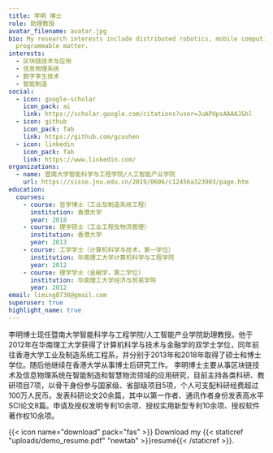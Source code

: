 ```yaml
---
title: 李明 博士
role: 助理教授
avatar_filename: avatar.jpg
bio: My research interests include distributed robotics, mobile computing and
  programmable matter.
interests:
  - 区块链技术与应用
  - 信息物理系统
  - 数字孪生技术
  - 智能制造
social:
  - icon: google-scholar
    icon_pack: ai
    link: https://scholar.google.com/citations?user=JuAPUpsAAAAJ&hl
  - icon: github
    icon_pack: fab
    link: https://github.com/gcushen
  - icon: linkedin
    icon_pack: fab
    link: https://www.linkedin.com/
organizations:
  - name: 暨南大学智能科学与工程学院/人工智能产业学院
    url: https://sisse.jnu.edu.cn/2019/0606/c12456a323903/page.htm
education:
  courses:
    - course: 哲学博士（工业及制造系统工程）
      institution: 香港大学 
      year: 2018
    - course: 理学硕士（工业工程及物流管理）
      institution: 香港大学
      year: 2013
    - course: 工学学士（计算机科学与技术，第一学位）
      institution: 华南理工大学计算机科学与工程学院
      year: 2012
    - course: 理学学士（金融学，第二学位)
      institution: 华南理工大学经济与贸易学院
      year: 2012
email: liming8738@gmail.com
superuser: true
highlight_name: true
---
```

李明博士现任暨南大学智能科学与工程学院/人工智能产业学院助理教授。他于2012年在华南理工大学获得了计算机科学与技术与金融学的双学士学位，同年前往香港大学工业及制造系统工程系，并分别于2013年和2018年取得了硕士和博士学位。随后他继续在香港大学从事博士后研究工作。
李明博士主要从事区块链技术及信息物理系统在智能制造和智慧物流领域的应用研究，目前主持各类科研、教研项目7项，以骨干身份参与国家级、省部级项目5项，个人可支配科研经费超过100万人民币。发表科研论文20余篇，其中以第一作者、通讯作者身份发表高水平SCI论文8篇。申请及授权发明专利10余项、授权实用新型专利10余项、授权软件著作权10余项。


 

{{< icon name="download" pack="fas" >}} Download my {{< staticref "uploads/demo_resume.pdf" "newtab" >}}resumé{{< /staticref >}}.
